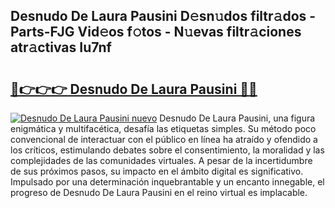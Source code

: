 ## Desnudo De Laura Pausini D𝚎sn𝚞dos filtr𝚊dos - Parts-FJG Vid𝚎os f𝚘tos - N𝚞evas filtr𝚊ciones atr𝚊ctivas Iu7nf

# <h2><a href="http://mbc73g.tromn.icu/?c=Desnudo+De+Laura+Pausini">🔗👉👉👉 Desnudo De Laura Pausini 🔗🔗</a></h2>

[![Desnudo De Laura Pausini nuevo](https://i.imgur.com/pEAQMta.gif)](http://mbc73g.tromn.icu/?c=Desnudo+De+Laura+Pausini)
Desnudo De Laura Pausini, una figura enigmática y multifacética, desafía las etiquetas simples. Su método poco convencional de interactuar con el público en línea ha atraído y ofendido a los críticos, estimulando debates sobre el consentimiento, la moralidad y las complejidades de las comunidades virtuales. A pesar de la incertidumbre de sus próximos pasos, su impacto en el ámbito digital es significativo. Impulsado por una determinación inquebrantable y un encanto innegable, el progreso de Desnudo De Laura Pausini en el reino virtual es implacable.
